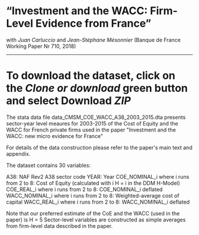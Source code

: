 # “Investment and the WACC: Firm-Level Evidence from France”
with *Juan Carluccio* and *Jean-Stéphane Mésonnier* (Banque de France Working Paper Nr 710, 2018)

---------------------------------------------------------------------------------------------------------------------------------------

# To download the dataset, click on the *Clone or download* green button and select Download *ZIP*

The stata data file data_CMSM_COE_WACC_A38_2003_2015.dta presents sector-year level meaures for 2003-2015 of the Cost of Equity and the WACC for French private firms used in the paper "Investment and the WACC: new micro evidence for France" 

For details of the data construction please refer to the paper's main text and appendix.

The dataset contains 30 variables: 

A38: NAF Rev2 A38 sector code
YEAR: Year 
COE_NOMINAL_i where i runs from 2 to 8: Cost of Equity (calculated with i H = i in the DDM H-Model)
COE_REAL_i where i runs from 2 to 8: COE_NOMINAL_i deflated
WACC_NOMINAL_i where i runs from 2 to 8: Weighted-average cost of capital 
WACC_REAL_i where i runs from 2 to 8: WACC_NOMINAL_i deflated

Note that our preferred estimate of the CoE and the WACC (used in the paper) is H = 5
Sector-level variables are constructed as simple averages from firm-level data described in the paper. 


